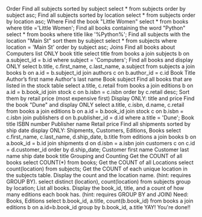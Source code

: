 Order
Find all subjects sorted by subject select * from subjects order by subject asc;
Find all subjects sorted by location select * from subjects order by location asc;
Where
Find the book "Little Women" select * from books where title ='Little Women';
Find all books containing the word "Python" select * from books where title like '%Python%';
Find all subjects with the location "Main St" sort them by subject select * from subjects where location = 'Main St' order by subject asc;
Joins
Find all books about Computers list ONLY book title  select title from books a join subjects b on a.subject_id = b.id where subject = 'Computers';
Find all books and display ONLY   select b.title, c.first_name, c.last_name, a.subject from subjects a join books b on a.id = b.subject_id join authors c on b.author_id = c.id
Book Title
Author’s first name
Author's last name 
Book subject 
Find all books that are listed in the stock table 
select a.title, c.retail from books a join editions b on a.id = b.book_id join stock c on b.isbn = c.isbn order by c.retail desc;
Sort them by retail price (most expensive first)
Display ONLY: title and price
Find the book "Dune" and display ONLY 
select a.title, c.isbn, d.name, c.retail from books a  join editions b on a.id = b.book_id  join stock c on b.isbn = c.isbn  join publishers d on b.publisher_id = d.id  where a.title = 'Dune';
Book title
ISBN number
Publisher name
Retail price
Find all shipments sorted by ship date display ONLY:
Shipments, Customers, Editions, Books
select c.first_name, c.last_name, d.ship_date, b.title from editions a  join books b on a.book_id = b.id join shipments d on d.isbn = a.isbn join customers c on c.id = d.customer_id order by d.ship_date;
Customer first name
Customer last name
ship date
book title
Grouping and Counting
Get the COUNT of all books 	select COUNT(*) from books;
Get the COUNT of all Locations 	select count(location) from subjects;
Get the COUNT of each unique location in the subjects table. Display the count and the location name. (hint: requires GROUP BY). 
select distinct (location), count(location) from subjects group by location;
List all books. Display the book_id, title, and a count of how many editions each book has. (hint: requires GROUP BY and JOIN) 
Need: Books, Editions
select b.book_id, a.title, count(b.book_id) from books a join editions b on a.id=b.book_id group by b.book_id, a.title
YAY! You're done!!